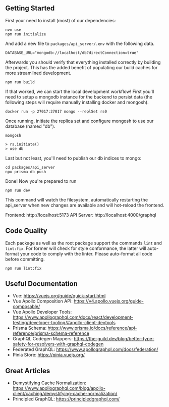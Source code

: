 ## Getting Started

First your need to install (most) of our dependencies:

```
nvm use
npm run initialize
```

And add a new file to `packages/api_server/.env` with the following data.

```
DATABASE_URL="mongodb://localhost/db?directConnection=true"
```

Afterwards you should verify that everything installed correctly by building the
project. This has the added benefit of populating our build caches for more
streamlined development.

```
npm run build
```

If that worked, we can start the local development workflow! First you'll need
to setup a mongodb instance for the backend to persist data (the following steps
will require manually installing docker and mongosh).

```
docker run -p 27017:27017 mongo --replSet rs0
```

Once running, initiate the replica set and configure mongosh to use our
database (named "db").

```
mongosh

> rs.initiate()
> use db
```

Last but not least, you'll need to publish our db indices to mongo:

```
cd packages/api_server
npx prisma db push
```

Done! Now you're prepared to run

```
npm run dev
```

This command will watch the filesystem, automatically restarting the api\_server
when new changes are available and will hot-reload the frontend.

Frontend: http://localhost:5173
API Server: http://localhost:4000/graphql

## Code Quality

Each package as well as the root package support the commands `lint` and
`lint:fix`. For former will check for style conformance, the latter will
auto-format your code to comply with the linter. Please auto-format all code
before committing.

```
npm run lint:fix
```

## Useful Documentation

- Vue: https://vuejs.org/guide/quick-start.html
- Vue Apollo Composition API: https://v4.apollo.vuejs.org/guide-composable/
- Vue Apollo Developer Tools: https://www.apollographql.com/docs/react/development-testing/developer-tooling/#apollo-client-devtools
- Prisma Schema: https://www.prisma.io/docs/reference/api-reference/prisma-schema-reference
- GraphQL Codegen Mappers: https://the-guild.dev/blog/better-type-safety-for-resolvers-with-graphql-codegen
- Federated GraphQL: https://www.apollographql.com/docs/federation/
- Pinia Store: https://pinia.vuejs.org/

## Great Articles

- Demystifying Cache Normalization: https://www.apollographql.com/blog/apollo-client/caching/demystifying-cache-normalization/
- Principled GraphQL: https://principledgraphql.com/
